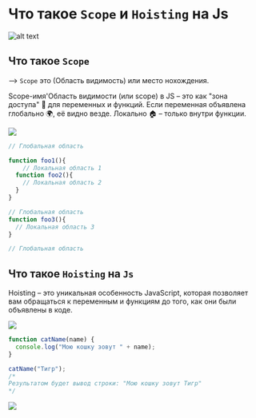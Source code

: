 # Что такое `Scope` и `Hoisting` на Js 

![alt text](https://www.cronj.com/blog/wp-content/uploads/Artboard-33.png)

## Что такое `Scope`

--> `Scope` это (Область видимость) или место нохождения. 

Scope-имя'Область видимости (или scope) в JS – это как "зона доступа" 🚧 для переменных и функций. Если переменная объявлена глобально 🌍, её видно везде. Локально 🏠 – только внутри функции.

![](https://itchief.ru/assets/images/covers/javascript-scope-and-context.png)

```js
// Глобальная область

function foo1(){
    // Локальная область 1
  function foo2(){
    // Локальная область 2
  }
}

// Глобальная область
function foo3(){
  // Локальная область 3
}

// Глобальная область
```

## Что такое `Hoisting` на `Js`

Hoisting – это уникальная особенность JavaScript, которая позволяет вам обращаться к переменным и функциям до того, как они были объявлены в коде.

![](https://sky.pro/wiki/og-images/javascript/hoisting-v-javascript-chto-eto-var-let-const-i-funkcii.png)


```js
function catName(name) {
  console.log("Мою кошку зовут " + name);
}

catName("Тигр");
/*
Результатом будет вывод строки: "Мою кошку зовут Тигр"
*/

```

![](https://i.ytimg.com/vi/E4OUfMZX76U/maxresdefault.jpg)
